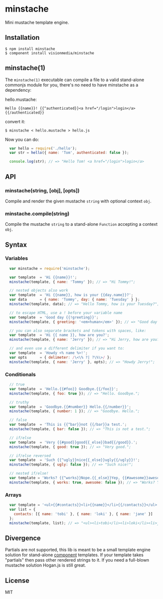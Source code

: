 
# minstache

  Mini mustache template engine.

## Installation

    $ npm install minstache
    $ component install visionmedia/minstache

## minstache(1)

  The `minstache(1)` executable can compile a file to a valid
  stand-alone commonjs module for you, there's no need to have minstache
  as a dependency:

  hello.mustache:

```
Hello {{name}}! {{^authenticated}}<a href="/login">login</a>{{/authenticated}}
```

  convert it:

```
$ minstache < hello.mustache > hello.js
```

Now you can do:

```js
  var hello = require('./hello');
  var str = hello({ name: 'Tom', authenticated: false }); 

  console.log(str); // => "Hello Tom! <a href="/login">login</a>
```
## API

### minstache(string, [obj], [opts])

  Compile and render the given mustache `string` with optional context `obj`.

### minstache.compile(string)

  Compile the mustache `string` to a stand-alone `Function` accepting a context `obj`.

## Syntax

### Variables

```js
  var minstache = require('minstache');

  var template  = 'Hi {{name}}!';
  minstache(template, { name: 'Tommy' }); // => "Hi Tommy!";

  // nested objects also work
  var template  = 'Hi {{name}}, how is your {{day.name}}?';
  var data      = { name: 'Tommy', day: { name: 'Tuesday' } };
  minstache(template, data); // => "Hello Tommy, how is your Tuesday?";

  // to escape HTML, use a ! before your variable name
  var template  = 'Good day {{!greeting}}';
  minstache(template, { greeting: '<em>human</em>' }); // => "Good day <em>human</em>";

  // you can also separate brackets and tokens with spaces, like:
  var template  = 'Hi {{ name }}, how are you?';
  minstache(template, { name: 'Jerry' }); // => "Hi Jerry, how are you?";

  // and even use a different delimiter if you want to:
  var template  = 'Howdy <% name %>!';
  var opts      = { delimeter: /\<\% ?| ?\%\>/ };
  minstache(template, { name: 'Jerry' }, opts); // => "Howdy Jerry!";
```

### Conditionals

```js
  // true
  var template  = 'Hello.{{#foo}} Goodbye.{{/foo}}';
  minstache(template, { foo: true }); // => "Hello. Goodbye.";

  // truthy
  var template  = 'Goodbye.{{#number}} Hello.{{/number}}';
  minstache(template, { number: 1 }); // => "Goodbye. Hello.";

  // false 
  var template  = 'This is {{^bar}}not {{/bar}}a test.';
  minstache(template, { bar: false }); // => "This is not a test.";

  // if/else
  var template  = 'Very {{#good}}good{{_else}}bad{{/good}}.';
  minstache(template, { good: true }); // => "Very good.";

  // if/else reversed
  var template  = 'Such {{^ugly}}nice{{_else}}ugly{{/ugly}}!';
  minstache(template, { ugly: false }); // => "Such nice!";

  // nested if/else!
  var template = 'Works? {{^works}}Nope.{{_else}}Yep, {{#awesome}}awesome{{_else}}cool{{/awesome}}!{{/works}}'
  minstache(template, { works: true, awesome: false }); // => "Works? Yep, cool!";
```

### Arrays

```js
  var template = '<ul>{{#contacts}}<li>{{name}}</li>{{/contacts}}</ul>';
  var list = { 
    contacts: [{ name: 'tobi' }, { name: 'loki' }, { name: 'jane' }] 
  };
  minstache(template, list); // => "<ul><li>tobi</li><li>loki</li><li>jane</li></ul>";
```

## Divergence

  Partials are not supported, this lib is meant to be a small template engine solution for stand-alone [component](http://github.com/component) templates. If your template takes "partials" then pass other rendered strings to it. If you need a full-blown mustache solution Hogan.js is still great.

## License

  MIT
